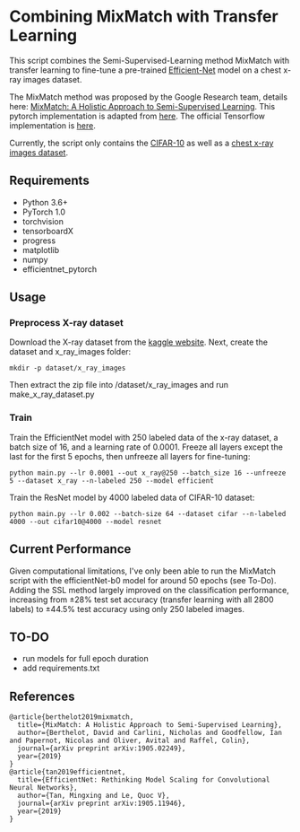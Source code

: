 # Combining MixMatch with Transfer Learning

This script combines the Semi-Supervised-Learning method MixMatch with transfer learning to fine-tune a pre-trained [Efficient-Net](https://github.com/lukemelas/EfficientNet-PyTorch) model on a chest x-ray images dataset.

The MixMatch method was proposed by the Google Research team, details here: [MixMatch: A Holistic Approach to Semi-Supervised Learning](https://arxiv.org/abs/1905.02249). This pytorch implementation is adapted from [here](https://github.com/YU1ut/MixMatch-pytorch). The official Tensorflow implementation is [here](https://github.com/google-research/mixmatch).

Currently, the script only contains the [CIFAR-10](https://www.cs.toronto.edu/~kriz/cifar.html) as well as a [chest x-ray images dataset](https://www.kaggle.com/nih-chest-xrays/sample).


## Requirements
- Python 3.6+
- PyTorch 1.0
- torchvision
- tensorboardX
- progress
- matplotlib
- numpy
- efficientnet_pytorch

## Usage
### Preprocess X-ray dataset
Download the X-ray dataset from the [kaggle website](https://www.kaggle.com/nih-chest-xrays/sample/downloads/sample.zip/4). 
Next, create the dataset and x_ray_images folder:
```
mkdir -p dataset/x_ray_images
```
Then extract the zip file into /dataset/x_ray_images and run make_x_ray_dataset.py


### Train
Train the EfficientNet model with 250 labeled data of the x-ray dataset, a batch size of 16, and a learning rate of 0.0001. Freeze all layers except the last for the first 5 epochs, then unfreeze all layers for fine-tuning:

```
python main.py --lr 0.0001 --out x_ray@250 --batch_size 16 --unfreeze 5 --dataset x_ray --n-labeled 250 --model efficient
```



Train the ResNet model by 4000 labeled data of CIFAR-10 dataset:

```
python main.py --lr 0.002 --batch-size 64 --dataset cifar --n-labeled 4000 --out cifar10@4000 --model resnet
```

## Current Performance
Given computational limitations, I've only been able to run the MixMatch script with the efficientNet-b0 model for around 50 epochs (see To-Do). Adding the SSL method largely improved on the classification performance, increasing from ±28% test set accuracy (transfer learning with all 2800 labels) to ±44.5% test accuracy using only 250 labeled images.

## TO-DO
- run models for full epoch duration
- add requirements.txt


## References
```
@article{berthelot2019mixmatch,
  title={MixMatch: A Holistic Approach to Semi-Supervised Learning},
  author={Berthelot, David and Carlini, Nicholas and Goodfellow, Ian and Papernot, Nicolas and Oliver, Avital and Raffel, Colin},
  journal={arXiv preprint arXiv:1905.02249},
  year={2019}
}
@article{tan2019efficientnet,
  title={EfficientNet: Rethinking Model Scaling for Convolutional Neural Networks},
  author={Tan, Mingxing and Le, Quoc V},
  journal={arXiv preprint arXiv:1905.11946},
  year={2019}
}
```
